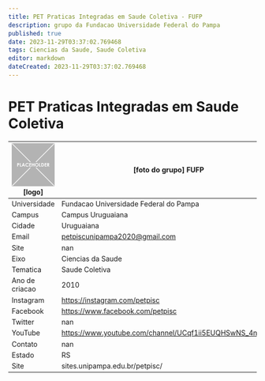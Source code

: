 ```yaml
---
title: PET Praticas Integradas em Saude Coletiva - FUFP
description: grupo da Fundacao Universidade Federal do Pampa
published: true
date: 2023-11-29T03:37:02.769468
tags: Ciencias da Saude, Saude Coletiva
editor: markdown
dateCreated: 2023-11-29T03:37:02.769468
---
```


# PET Praticas Integradas em Saude Coletiva


| ![placeholder.png](/placeholder.png) [logo] | [foto do grupo] FUFP         |
| ------------------------------------------- | ------------------------------------------------- |
| Universidade                                | Fundacao Universidade Federal do Pampa      |
| Campus                                      | Campus Uruguaiana            |
| Cidade                                      | Uruguaiana             |
| Email                                       | petpiscunipampa2020@gmail.com             |
| Site                                        | nan              |
| Eixo                                        | Ciencias da Saude              |
| Tematica                                    | Saude Coletiva          |
| Ano de criacao                              | 2010        |
| Instagram                                   | https://instagram.com/petpisc         |
| Facebook                                    | https://www.facebook.com/petpisc          |
| Twitter                                     | nan           |
| YouTube                                     | https://www.youtube.com/channel/UCqf1ii5EUQHSwNS_4npdglg           |
| Contato                                     | nan         |
| Estado                                      |  RS            |
| Site                                        | sites.unipampa.edu.br/petpisc/ |
